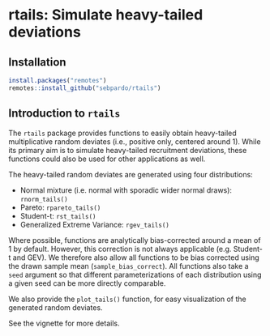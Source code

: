 # rtails: Simulate heavy-tailed deviations

## Installation

``` r
install.packages("remotes")
remotes::install_github("sebpardo/rtails")
```

## Introduction to `rtails`

The `rtails` package provides functions to easily obtain
heavy-tailed multiplicative random deviates (i.e., positive only, centered around 1).
While its primary aim is to simulate heavy-tailed recruitment deviations, these
functions could also be used for other applications as well.

The heavy-tailed random deviates are generated using four distributions: 

- Normal mixture (i.e. normal with sporadic wider normal draws): `rnorm_tails()`
- Pareto: `rpareto_tails()`
- Student-t: `rst_tails()`
- Generalized Extreme Variance: `rgev_tails()`

Where possible, functions are analytically bias-corrected around a mean of 1 
by default. However, this correction is not always applicable
(e.g. Student-t and GEV). We therefore also allow all functions to 
be bias corrected using the drawn sample mean (`sample_bias_correct`). 
All functions also take a `seed` argument so that different parameterizations 
of each distribution using a given seed can be more directly comparable.

We also provide the `plot_tails()` function, for easy visualization of the 
generated random deviates.

See the vignette for more details.
